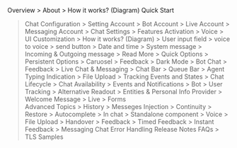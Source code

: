 Overview
    > About
    > How it works? (Diagram)
Quick Start
> Chat Configuration
    > Setting Account
        > Bot Account
        > Live Account
        > Messaging Account
    > Chat Settings
        > Features Activation
        > Voice
    > UI Customization
        > How it works? (Diagram)
        > User input field
            > voice to voice
            > send button
        > Date and time
        > System message
        > Incoming & Outgoing message
            > Read More
            > Quick Options
            > Persistent Options
            > Caruosel
            > Feedback
        > Dark Mode
        > Bot Chat
            > Feedback
        > Live Chat & Messaging 
            > Chat Bar
            > Queue Bar
            > Agent Typing Indication
            > File Upload
    > Tracking Events and States
        > Chat Lifecycle
        > Chat Availability
        > Events and Notifications
        > Bot
            > User Tracking
            > Alternative Readout
            > Entities & Personal Info Provider
            > Welcome Message
        > Live
            > Forms    
> Advanced Topics
    > History
    > Messeges Injection
    > Continuity
    > Restore
    > Autocomplete
        > In chat
        > Standalone component
    > Voice
    > File Upload
    > Handover
    > Feedback
        > Timed Feedback
        > Instant Feedback
    > Messaging Chat
Error Handling
Release Notes
FAQs
    > TLS
Samples
    
    
    

